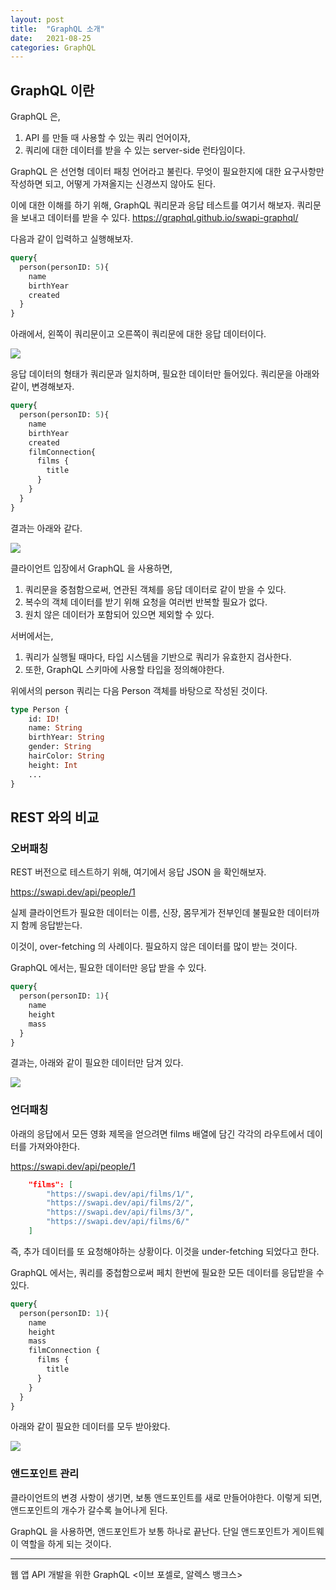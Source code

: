 ```yaml
---
layout: post 
title:  "GraphQL 소개"
date:   2021-08-25
categories: GraphQL
---
```


## GraphQL 이란 

GraphQL 은,
1. API 를 만들 때 사용할 수 있는 쿼리 언어이자, 
2. 쿼리에 대한 데이터를 받을 수 있는 server-side 런타임이다.

GraphQL 은 선언형 데이터 패칭 언어라고 불린다.
무엇이 필요한지에 대한 요구사항만 작성하면 되고, 어떻게 가져올지는 신경쓰지 않아도 된다.

이에 대한 이해를 하기 위해, GraphQL 쿼리문과 응답 테스트를 여기서 해보자. 
쿼리문을 보내고 데이터를 받을 수 있다.
https://graphql.github.io/swapi-graphql/

다음과 같이 입력하고 실행해보자.

```graphql
query{
  person(personID: 5){
    name
    birthYear
    created
  }
}
```

아래에서, 
왼쪽이 쿼리문이고 오른쪽이 쿼리문에 대한 응답 데이터이다.

![](/image/gql-test-01.png)

응답 데이터의 형태가 쿼리문과 일치하며, 필요한 데이터만 들어있다.
쿼리문을 아래와 같이, 변경해보자.

```graphql
query{
  person(personID: 5){
    name
    birthYear
    created
    filmConnection{
      films {
        title
      }
    }
  }
}
```

결과는 아래와 같다.

![](/image/gql-test-02.png)



클라이언트 입장에서 GraphQL 을 사용하면,

1. 쿼리문을 중첨함으로써, 연관된 객체를 응답 데이터로 같이 받을 수 있다.
2. 복수의 객체 데이터를 받기 위해 요청을 여러번 반복할 필요가 없다.
3. 원치 않은 데이터가 포함되어 있으면 제외할 수 있다.

서버에서는,

1. 쿼리가 실행될 때마다, 타입 시스템을 기반으로 쿼리가 유효한지 검사한다.
2. 또한, GraphQL 스키마에 사용할 타입을 정의해야한다. 

위에서의 person 쿼리는 다음 Person 객체를 바탕으로 작성된 것이다.

```graphql
type Person {
    id: ID!
    name: String
    birthYear: String
    gender: String
    hairColor: String
    height: Int
    ...
}
```

## REST 와의 비교

### 오버패칭

REST 버전으로 테스트하기 위해, 여기에서 응답 JSON 을 확인해보자.

https://swapi.dev/api/people/1

실제 클라이언트가 필요한 데이터는 이름, 신장, 몸무게가 전부인데
불필요한 데이터까지 함께 응답받는다.

이것이, over-fetching 의 사례이다.
필요하지 않은 데이터를 많이 받는 것이다.

GraphQL 에서는,
필요한 데이터만 응답 받을 수 있다.

```graphql
query{
  person(personID: 1){
    name
    height
    mass
  }
}
```

결과는, 아래와 같이 필요한 데이터만 담겨 있다.

![](/image/gql-test-03.png)

### 언더패칭

아래의 응답에서 모든 영화 제목을 얻으려면 films 배열에 담긴 각각의 라우트에서 데이터를 가져와야한다.

https://swapi.dev/api/people/1

```json
    "films": [
        "https://swapi.dev/api/films/1/", 
        "https://swapi.dev/api/films/2/", 
        "https://swapi.dev/api/films/3/", 
        "https://swapi.dev/api/films/6/"
    ]
```

즉, 추가 데이터를 또 요청해야하는 상황이다.
이것을 under-fetching 되었다고 한다.

GraphQL 에서는,
쿼리를 중첩함으로써 페치 한번에 필요한 모든 데이터를 응답받을 수 있다.

```graphql
query{
  person(personID: 1){
    name
    height
    mass
    filmConnection {
      films {
        title
      }
    }
  }
}
```

아래와 같이 필요한 데이터를 모두 받아왔다.

![](/image/gql-test-04.png)

### 앤드포인트 관리

클라이언트의 변경 사항이 생기면, 보통 앤드포인트를 새로 만들어야한다.
이렇게 되면, 앤드포인트의 개수가 갈수록 늘어나게 된다.

GraphQL 을 사용하면, 앤드포인트가 보통 하나로 끝난다.
단일 앤드포인트가 게이트웨이 역할을 하게 되는 것이다.

---
웹 앱 API 개발을 위한 GraphQL <이브 포셀로, 알렉스 뱅크스>

